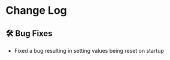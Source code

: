 # Change Log

## :hammer_and_wrench: Bug Fixes

- Fixed a bug resulting in setting values being reset on startup
